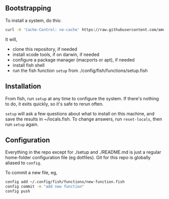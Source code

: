 ## Bootstrapping

To install a system, do this:

```bash
curl -H 'Cache-Control: no-cache' https://raw.githubusercontent.com/amonks/setup/master/setup | bash -s
```

It will,

- clone this repository, if needed
- install xcode tools, if on darwin, if needed
- configure a package manager (macports or apt), if needed
- install fish shell
- run the fish function `setup` from ./config/fish/functions/setup.fish

## Installation

From fish, run `setup` at any time to configure the system. If there's nothing
to do, it exits quickly, so it's safe to rerun often.

`setup` will ask a few questions about what to install on this machine, and
save the results in ~/locals.fish. To change answers, run `reset-locals`, then
run `setup` again.

## Configuration

Everything in the repo except for ./setup and ./README.md is just a regular
home-folder configuration file (eg dotfiles). Git for this repo is globally
aliased to `config`.

To commit a new file, eg,

```bash
config add ~/.config/fish/functions/new-function.fish
config commit -m "add new function"
config push
```

